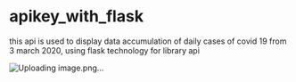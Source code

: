 # apikey_with_flask
this api is used to display data accumulation of daily cases of covid 19 from 3 march 2020, using flask technology for library api

![Uploading image.png…]()
